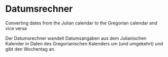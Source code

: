 # Datumsrechner
Converting dates from the Julian calendar to the Gregorian calendar and vice versa

Der Datumsrechner wandelt Datumsangaben aus dem Julianischen Kalender in Daten des Gregorianischen Kalenders um (und umgekehrt) und gibt den Wochentag an.
